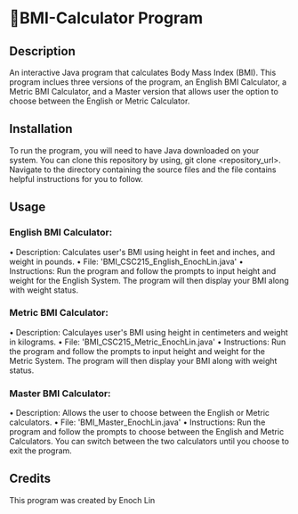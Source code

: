 # 🧮BMI-Calculator Program

## Description
An interactive Java program that calculates Body Mass Index (BMI). This program inclues three versions of the program, an English BMI Calculator, a Metric BMI Calculator, and a Master version that allows user the option to choose between the English or Metric Calculator.

## Installation
To run the program, you will need to have Java downloaded on your system. You can clone this repository by using, git clone <repository_url>.
Navigate to the directory containing the source files and the file contains helpful instructions for you to follow.

## Usage
### English BMI Calculator:
• Description: Calculates user's BMI using height in feet and inches, and weight in pounds.
• File: 'BMI_CSC215_English_EnochLin.java'
• Instructions: Run the program and follow the prompts to input height and weight for the English System. The program will then display your BMI along with weight status.
### Metric BMI Calculator:
• Description: Calculayes user's BMI using height in centimeters and weight in kilograms.
• File: 'BMI_CSC215_Metric_EnochLin.java'
• Instructions: Run the program and follow the prompts to input height and weight for the Metric System. The program will then display your BMI along with weight status.
### Master BMI Calculator:
• Description: Allows the user to choose between the English or Metric calculators.
• File: 'BMI_Master_EnochLin.java'
• Instructions: Run the program and follow the prompts to choose between the English and Metric Calculators. You can switch between the two calculators until you choose to exit the program.

## Credits
This program was created by Enoch Lin
